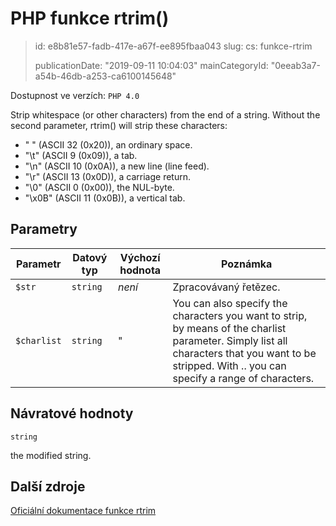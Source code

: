 PHP funkce rtrim()
==================

> id: e8b81e57-fadb-417e-a67f-ee895fbaa043
> slug:
> 	cs: funkce-rtrim
>
> publicationDate: "2019-09-11 10:04:03"
> mainCategoryId: "0eeab3a7-a54b-46db-a253-ca6100145648"

Dostupnost ve verzích: `PHP 4.0`

Strip whitespace (or other characters) from the end of a string.
Without the second parameter, rtrim() will strip these characters:
<ul>
<li>" " (ASCII 32 (0x20)), an ordinary space.
<li>"\t" (ASCII 9 (0x09)), a tab.
<li>"\n" (ASCII 10 (0x0A)), a new line (line feed).
<li>"\r" (ASCII 13 (0x0D)), a carriage return.
<li>"\0" (ASCII 0 (0x00)), the NUL-byte.
<li>"\x0B" (ASCII 11 (0x0B)), a vertical tab.
</ul>


Parametry
--------------

| Parametr | Datový typ | Výchozí hodnota | Poznámka |
|-----|-----|-----|-----|
| `$str` | `string` | *není* | Zpracovávaný řetězec. |
| `$charlist` | `string` | " | You can also specify the characters you want to strip, by means of the charlist parameter. Simply list all characters that you want to be stripped. With .. you can specify a range of characters. |


Návratové hodnoty
----------------

`string`

the modified string.

Další zdroje
------------

[Oficiální dokumentace funkce rtrim](https://www.php.net/manual/en/function.rtrim.php)
